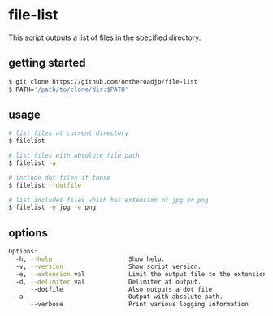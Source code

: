 # file-list
This script outputs a list of files in the specified directory.



## getting started

```bash
$ git clone https://github.com/ontheroadjp/file-list
$ PATH='/path/to/clone/dir:$PATH'
```



## usage

```bash
# list files at current directory
$ filelist

# list files with absolute file path
$ filelist -a

# include dot files if there
$ filelist --dotfile

# list includes files which has extension of jpg or png
$ filelist -e jpg -e png
```



## options

```bash
Options:
  -h, --help                     Show help.
  -v, --version                  Show script version.
  -e, --extension val            Limit the output file to the extension of siblings.
  -d, --delimiter val            Delimiter at output.
      --dotfile                  Also outputs a dot file.
  -a                             Output with absolute path.
      --verbose                  Print various logging information
```

